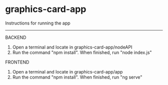 # graphics-card-app

 Instructions for running the app
 ________________________________
 
 BACKEND
 1. Open a terminal and locate in graphics-card-app/nodeAPI
 2. Run the command "npm install". When finished, run "node index.js"
 
 FRONTEND
 1. Open a terminal and locate in graphics-card-app/app
 2. Run the command "npm install". When finished, run "ng serve"
